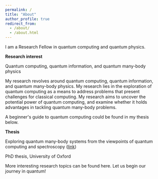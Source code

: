 ```yaml
---
permalink: /
title: "About"
author_profile: true
redirect_from: 
  - /about/
  - /about.html
---
```


I am a Research Fellow in quantum computing and quantum physics. 

**Research interest**

Quantum computing, quantum information, and quantum many-body physics

My research revolves around quantum computing, quantum information, and quantum many-body physics. My research lies in the exploration of quantum computing as a means to address problems that present challenges for classical computing. My research aims to uncover the potential power of quantum computing, and examine whether it holds advantages in tackling quantum many-body problems. 

A beginner's guide to quantum computing could be found in my thesis below.

**Thesis**

Exploring quantum many-body systems from the viewpoints of quantum computing and spectroscopy ([link](https://ora.ox.ac.uk/objects/uuid:de5499cb-9c49-4be3-acc1-5be4cb81099d))

PhD thesis, University of Oxford

More interesting research topics can be found here. Let us begin our journey in quantum!


